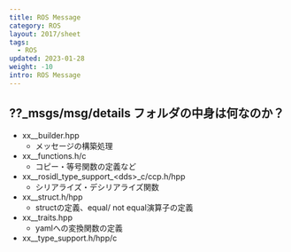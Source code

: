 ```yaml
---
title: ROS Message
category: ROS
layout: 2017/sheet
tags:
  - ROS
updated: 2023-01-28
weight: -10
intro: ROS Message
---
```


## ??\_msgs/msg/details フォルダの中身は何なのか？

- xx\_\_builder.hpp
    - メッセージの構築処理
- xx\_\_functions.h/c
    - コピー・等号関数の定義など
- xx\_\_rosidl_type_support_\<dds\>\_c/ccp.h/hpp
    - シリアライズ・デシリアライズ関数
- xx\_\_struct.h/hpp
    - structの定義、equal/ not equal演算子の定義
- xx\_\_traits.hpp
    - yamlへの変換関数の定義
- xx\_\_type_support.h/hpp/c
